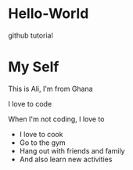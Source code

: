 # Hello-World
github tutorial
<h1>My Self</h1>
<p>This is Ali, I'm from Ghana</p>
<p>I love to code</p>
<p>
  When I'm not coding, I love to
  <ul>
    <li>I love to cook</li>
    <li>Go to the gym</li>
    <li>Hang out with friends  and family</li>
    <li>And also learn new activities</li>
  </ul>
</p>

